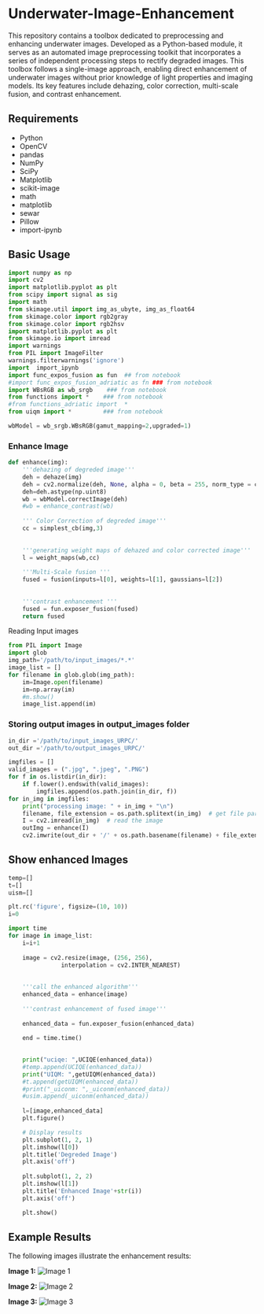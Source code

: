 # Underwater-Image-Enhancement

This repository contains a toolbox dedicated to preprocessing and enhancing underwater images. Developed as a Python-based module, it serves as an automated image preprocessing toolkit that incorporates a series of independent processing steps to rectify degraded images. This toolbox follows a single-image approach, enabling direct enhancement of underwater images without prior knowledge of light properties and imaging models. Its key features include dehazing, color correction, multi-scale fusion, and contrast enhancement.

## Requirements
- Python 
- OpenCV
- pandas
- NumPy
- SciPy
- Matplotlib
- scikit-image
- math
- matplotlib
- sewar
- Pillow
- import-ipynb

## Basic Usage

```python
import numpy as np
import cv2
import matplotlib.pyplot as plt
from scipy import signal as sig
import math
from skimage.util import img_as_ubyte, img_as_float64
from skimage.color import rgb2gray
from skimage.color import rgb2hsv
import matplotlib.pyplot as plt
from skimage.io import imread
import warnings
from PIL import ImageFilter
warnings.filterwarnings('ignore')
import  import_ipynb
import func_expos_fusion as fun  ## from notebook
#import func_expos_fusion_adriatic as fn ### from notebook
import WBsRGB as wb_srgb    ### from notebook
from functions import *    ### from notebook
#from functions_adriatic import  *
from uiqm import *         ### from notebook
```

```python
wbModel = wb_srgb.WBsRGB(gamut_mapping=2,upgraded=1)
```

### Enhance Image

```python
def enhance(img):
    '''dehazing of degreded image''' 
    deh = dehaze(img)
    deh = cv2.normalize(deh, None, alpha = 0, beta = 255, norm_type = cv2.NORM_MINMAX, dtype = cv2.CV_32F)
    deh=deh.astype(np.uint8)
    wb = wbModel.correctImage(deh)
    #wb = enhance_contrast(wb)
    
    ''' Color Correction of degreded image'''
    cc = simplest_cb(img,3)
    
    
    '''generating weight maps of dehazed and color corrected image'''
    l = weight_maps(wb,cc)
    
    '''Multi-Scale fusion '''
    fused = fusion(inputs=l[0], weights=l[1], gaussians=l[2])
    
    
    '''contrast enhancement '''
    fused = fun.exposer_fusion(fused)
    return fused
```

Reading Input images

```python
from PIL import Image
import glob
img_path='/path/to/input_images/*.*'
image_list = []
for filename in glob.glob(img_path):
    im=Image.open(filename)
    im=np.array(im) 
    #m.show()
    image_list.append(im)
```

### Storing output images in output_images folder

```python
in_dir ='/path/to/input_images_URPC/'
out_dir ='/path/to/output_images_URPC/'

imgfiles = []
valid_images = (".jpg", ".jpeg", ".PNG")
for f in os.listdir(in_dir):
    if f.lower().endswith(valid_images):
        imgfiles.append(os.path.join(in_dir, f))
for in_img in imgfiles:
    print("processing image: " + in_img + "\n")
    filename, file_extension = os.path.splitext(in_img)  # get file parts
    I = cv2.imread(in_img)  # read the image
    outImg = enhance(I)
    cv2.imwrite(out_dir + '/' + os.path.basename(filename) + file_extension, outImg )
```

## Show enhanced Images

```python
temp=[]
t=[]
uism=[]

plt.rc('figure', figsize=(10, 10))
i=0

import time
for image in image_list:
    i=i+1
    
    image = cv2.resize(image, (256, 256),  
               interpolation = cv2.INTER_NEAREST)
   
    
    '''call the enhanced algorithm'''
    enhanced_data = enhance(image)
    
    '''contrast enhancement of fused image'''
    
    enhanced_data = fun.exposer_fusion(enhanced_data)
    
    end = time.time()

    
    print("uciqe: ",UCIQE(enhanced_data))
    #temp.append(UCIQE(enhanced_data))
    print("UIQM: ",getUIQM(enhanced_data))
    #t.append(getUIQM(enhanced_data))
    #print("_uiconm: ",_uiconm(enhanced_data))
    #usim.append(_uiconm(enhanced_data))
    
    l=[image,enhanced_data]
    plt.figure()

    # Display results
    plt.subplot(1, 2, 1)
    plt.imshow(l[0])
    plt.title('Degreded Image')
    plt.axis('off')
    
    plt.subplot(1, 2, 2)
    plt.imshow(l[1])
    plt.title('Enhanced Image'+str(i))
    plt.axis('off')

    plt.show()
```

## Example Results

The following images illustrate the enhancement results:

**Image 1:**
![Image 1](figures/image1.png)

**Image 2:**
![Image 2](figures/image2.png)

**Image 3:**
![Image 3](figures/image3.png)
